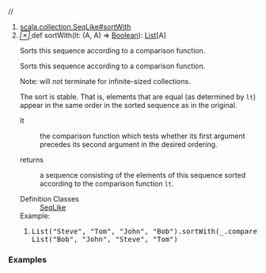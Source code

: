 //
<ol>
<li><a href="https://www.scala-lang.org/api/2.12.3/scala/collection/immutable/List.html#sortWith(lt:(A,A)=>Boolean):Repr">scala.collection.SeqLike#sortWith</a></li>
<li name="scala.collection.SeqLike#sortWith" visbl="pub" class="indented0 " data-isabs="false" fullcomment="yes" group="Ungrouped"> <a id="sortWith(lt:(A,A)=>Boolean):Repr"></a><a id="sortWith((A,A)⇒Boolean):List[A]"></a> <span class="permalink"> <a href="../../../scala/collection/immutable/List.html#sortWith(lt:(A,A)=>Boolean):Repr" title="Permalink"> <i class="material-icons"></i> </a> </span> <span class="modifier_kind"> <span class="modifier"></span> <span class="kind">def</span> </span> <span class="symbol"> <span class="name">sortWith</span><span class="params">(<span name="lt">lt: (<span class="extype" name="scala.collection.immutable.List.A">A</span>, <span class="extype" name="scala.collection.immutable.List.A">A</span>) ⇒ <a href="../../Boolean.html" class="extype" name="scala.Boolean">Boolean</a></span>)</span><span class="result">: <a href="" class="extype" name="scala.collection.immutable.List">List</a>[<span class="extype" name="scala.collection.immutable.List.A">A</span>]</span> </span> <p class="shortcomment cmt">Sorts this sequence according to a comparison function.</p>
 <div class="fullcomment">
  <div class="comment cmt">
   <p>Sorts this sequence according to a comparison function.</p>
   <p> Note: will not terminate for infinite-sized collections.</p>
   <p> The sort is stable. That is, elements that are equal (as determined by <code>lt</code>) appear in the same order in the sorted sequence as in the original. </p>
  </div>
  <dl class="paramcmts block">
   <dt class="param">
    lt
   </dt>
   <dd class="cmt">
    <p>the comparison function which tests whether its first argument precedes its second argument in the desired ordering.</p>
   </dd>
   <dt>
    returns
   </dt>
   <dd class="cmt">
    <p>a sequence consisting of the elements of this sequence sorted according to the comparison function <code>lt</code>.</p>
   </dd>
  </dl>
  <dl class="attributes block"> 
   <dt>
    Definition Classes
   </dt>
   <dd>
    <a href="../SeqLike.html" class="extype" name="scala.collection.SeqLike">SeqLike</a>
   </dd>
   <div class="block">
    Example: 
    <ol>
     <li class="cmt"><p></p><pre><span class="std">List</span>(<span class="lit">"Steve"</span>, <span class="lit">"Tom"</span>, <span class="lit">"John"</span>, <span class="lit">"Bob"</span>).sortWith(_.compareTo(_) &lt; <span class="num">0</span>) =
<span class="std">List</span>(<span class="lit">"Bob"</span>, <span class="lit">"John"</span>, <span class="lit">"Steve"</span>, <span class="lit">"Tom"</span>)</pre></li>
    </ol> 
   </div>
  </dl>
 </div> </li>
        </ol>


### Examples



























